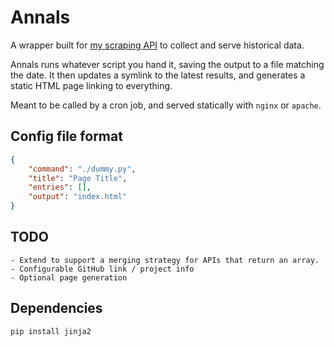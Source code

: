 # Annals

A wrapper built for [my scraping API](https://github.com/revan/RU-Food-Scraper) to collect and serve historical data.

Annals runs whatever script you hand it, saving the output to a file matching the date.
It then updates a symlink to the latest results, and generates a static HTML page linking to everything.

Meant to be called by a cron job, and served statically with `nginx` or `apache`.

## Config file format
```json
{
	"command": "./dummy.py",
	"title": "Page Title",
	"entries": [],
	"output": "index.html"
}
```

## TODO
	- Extend to support a merging strategy for APIs that return an array.
	- Configurable GitHub link / project info
	- Optional page generation

## Dependencies
`pip install jinja2`
